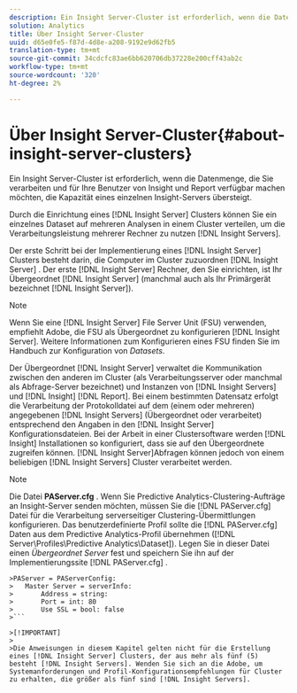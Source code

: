 ```yaml
---
description: Ein Insight Server-Cluster ist erforderlich, wenn die Datenmenge, die Sie verarbeiten und für Ihre Benutzer von Insight und Report verfügbar machen möchten, die Kapazität eines einzelnen Insight-Servers übersteigt.
solution: Analytics
title: Über Insight Server-Cluster
uuid: d65e0fe5-f87d-4d8e-a208-9192e9d62fb5
translation-type: tm+mt
source-git-commit: 34cdcfc83ae6bb620706db37228e200cff43ab2c
workflow-type: tm+mt
source-wordcount: '320'
ht-degree: 2%

---
```



# Über Insight Server-Cluster{#about-insight-server-clusters}

Ein Insight Server-Cluster ist erforderlich, wenn die Datenmenge, die Sie verarbeiten und für Ihre Benutzer von Insight und Report verfügbar machen möchten, die Kapazität eines einzelnen Insight-Servers übersteigt.

Durch die Einrichtung eines [!DNL Insight Server] Clusters können Sie ein einzelnes Dataset auf mehreren Analysen in einem Cluster verteilen, um die Verarbeitungsleistung mehrerer Rechner zu nutzen [!DNL Insight Servers].

Der erste Schritt bei der Implementierung eines [!DNL Insight Server] Clusters besteht darin, die Computer im Cluster zuzuordnen [!DNL Insight Server] . Der erste [!DNL Insight Server] Rechner, den Sie einrichten, ist Ihr Übergeordnet [!DNL Insight Server] (manchmal auch als Ihr Primärgerät bezeichnet [!DNL Insight Server]).

>[!NOTE]
>
>Wenn Sie eine [!DNL Insight Server] File Server Unit (FSU) verwenden, empfiehlt Adobe, die FSU als Übergeordnet zu konfigurieren [!DNL Insight Server]. Weitere Informationen zum Konfigurieren eines FSU finden Sie im Handbuch zur Konfiguration von *Datasets*.

Der Übergeordnet [!DNL Insight Server] verwaltet die Kommunikation zwischen den anderen im Cluster (als Verarbeitungsserver oder manchmal als Abfrage-Server bezeichnet) und Instanzen von [!DNL Insight Servers] und [!DNL Insight] [!DNL Report]. Bei einem bestimmten Datensatz erfolgt die Verarbeitung der Protokolldatei auf dem (einem oder mehreren) angegebenen [!DNL Insight Servers] (Übergeordnet oder verarbeitet) entsprechend den Angaben in den [!DNL Insight Server] Konfigurationsdateien. Bei der Arbeit in einer Clustersoftware werden [!DNL Insight] Installationen so konfiguriert, dass sie auf den Übergeordnete zugreifen können. [!DNL Insight Server]Abfragen können jedoch von einem beliebigen [!DNL Insight Servers] Cluster verarbeitet werden.

>[!NOTE]
>
>Die Datei **PAServer.cfg** . Wenn Sie Predictive Analytics-Clustering-Aufträge an Insight-Server senden möchten, müssen Sie die [!DNL PAServer.cfg] Datei für die Verarbeitung serverseitiger Clustering-Übermittlungen konfigurieren. Das benutzerdefinierte Profil sollte die [!DNL PAServer.cfg] Daten aus dem Predictive Analytics-Profil übernehmen ([!DNL Server\Profiles\Predictive Analytics\Dataset]). Legen Sie in dieser Datei einen *Übergeordnet Server* fest und speichern Sie ihn auf der Implementierungssite [!DNL PAServer.cfg] .
>
>
```
>PAServer = PAServerConfig: 
>   Master Server = serverInfo: 
>       Address = string: 
>       Port = int: 80
>       Use SSL = bool: false
>```

>[!IMPORTANT]
>
>Die Anweisungen in diesem Kapitel gelten nicht für die Erstellung eines [!DNL Insight Server] Clusters, der aus mehr als fünf (5) besteht [!DNL Insight Servers]. Wenden Sie sich an die Adobe, um Systemanforderungen und Profil-Konfigurationsempfehlungen für Cluster zu erhalten, die größer als fünf sind [!DNL Insight Servers].
